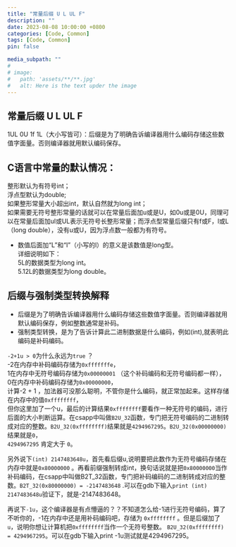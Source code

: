 ```yaml
---
title: "常量后缀 U L UL F"
description: ""
date: 2023-08-08 10:00:00 +0800
categories: [Code, Common]
tags: [Code, Common]
pin: false

media_subpath: ""
#
# image:
#   path: 'assets/**/**.jpg'
#   alt: Here is the text upder the image
---
```


## **常量后缀 U L UL F**  
1UL 0U 1f 1L（大小写皆可）：后缀是为了明确告诉编译器用什么编码存储这些数值字面量。否则编译器就用默认编码保存。  
    
## **C语言中常量的默认情况：**  
整形默认为有符号int；  
浮点型默认为double;  
如果整形常量大小超出int，默认自然就为long int；  
如果需要无符号整形常量的话就可以在常量后面加u或是U，如0u或是0U，同理可以在常量后面加ul或UL表示无符号长整形常量；而浮点型常量后缀只有f或F，l或L（long double），没有u或U，因为浮点数一般都为有符号。  
- 数值后面加“L”和“l”（小写的l）的意义是该数值是long型。  
    详细说明如下：  
    5L的数据类型为long int。  
    5.12L的数据类型为long double。  

 

## **后缀与强制类型转换解释**
- 后缀是为了明确告诉编译器用什么编码存储这些数值字面量。否则编译器就用默认编码保存，例如整数通常是补码。  
- 强制类型转换，是为了告诉计算此二进制数据是什么编码，例如(int),就表明此编码是补码编码。 

`-2+1u > 0`为什么永远为`true` ？  
-2在内存中补码编码存储为`0xfffffffe`，  
1在内存中无符号编码存储为`0x00000001` （这个补码编码和无符号编码都一样），  
0在内存中补码编码存储为`0x00000000`，  
计算-2 + 1 ，加法器可没那么聪明，不管你是什么编码，就正常加起来。这样存储在内存中的值`0xffffffff`，  
但你这里加了一个u，最后的计算结果`0xffffffff`要看作一种无符号的编码，进行后面的大小判断运算。在csapp中叫做`B2U_32`函数，专门把无符号编码的二进制转成对应的整数。`B2U_32(0xffffffff)`结果就是`4294967295`。`B2U_32(0x00000000)`结果就是`0`，  
`4294967295` 肯定大于 `0`。  

另外说下`(int) 2147483648u`，首先看后缀u,说明要把此数作为无符号编码存储在内存中就是`0x80000000` 。再看前缀强制转成int，换句话说就是把`0x80000000`当作补码编码，在csapp中叫做B2T_32函数，专门把补码编码的二进制转成对应的整数。`B2T_32(0x80000000) = -2147483648` .可以在gdb下输入`print (int) 2147483648u`验证下，就是-2147483648。  

再说下`-1u`，这个编译器是有点懵逼的？？不知道怎么给-1进行无符号编码，算了不听你的，-1在内存中还是用补码编码吧，存储为 `0xffffffff` 。但是后缀加了`u`，说明你想让计算机把`0xffffffff`当作一个无符号整数。 `B2U_32(0xffffffff) = 4294967295`。可以在gdb下输入print -1u测试就是4294967295。  
